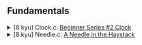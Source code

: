 ## Fundamentals
<details>
<summary>[8 kyu] Clock.c: <a href="https://www.codewars.com/kata/55f9bca8ecaa9eac7100004a">Beginner Series #2 Clock</a></summary>
<br>
<p style="margin-left: 20px;"> Clock shows <b>h</b> hours, <b>m</b> minutes and <b>s</b> seconds after midnight.<br>
    Your task is to write a function which returns the time since midnight in milliseconds.</p>
<h4>Example:</h4>
<p>h = 0<br>
m = 1<br>
s = 1<br>
<br>
result = 61000</p>
</details>
<details>
<summary>[8 kyu] Needle.c: <a href="https://www.codewars.com/kata/56676e8fabd2d1ff3000000c/c">A Needle in the Haystack</a></summary>
<br>
<p style="margin-left: 20px;"> Can you find the needle in the haystack<br>

Write a function findNeedle() that takes an array full of junk but containing one "needle"<br>

After your function finds the needle it should return a message (as a string) that says:<br>

"found the needle at position " plus the index it found the needle, so:<br>
</p>
<h4>Example(Input --> Output)</h4>
<p>["hay", "junk", "hay", "hay", "moreJunk", "needle", "randomJunk"] --> "found the needle at position 5"</p>
</details>
